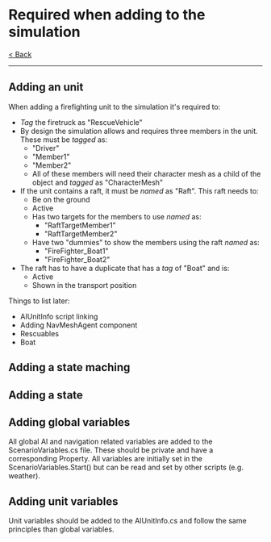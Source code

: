 # Required when adding to the simulation

[< Back](../Documentation.md)

---

## Adding an unit

When adding a firefighting unit to the simulation it's required to:
- *Tag* the firetruck as "RescueVehicle"
- By design the simulation allows and requires three members in the unit. These must be *tagged* as:
	- "Driver"
	- "Member1"
	- "Member2"
	- All of these members will need their character mesh as a child of the object and *tagged* as "CharacterMesh"
- If the unit contains a raft, it must be *named* as "Raft". This raft needs to:
	- Be on the ground
	- Active
	- Has two targets for the members to use *named* as:
		- "RaftTargetMember1"
		- "RaftTargetMember2"
	- Have two "dummies" to show the members using the raft *named* as:
		- "FireFighter_Boat1"
		- "FireFighter_Boat2"
- The raft has to have a duplicate that has a *tag* of "Boat" and is:
	- Active
	- Shown in the transport position

Things to list later:
- AIUnitInfo script linking
- Adding NavMeshAgent component
- Rescuables
- Boat

## Adding a state maching



## Adding a state



## Adding global variables

All global AI and navigation related variables are added to the ScenarioVariables.cs file. These should be private and have a corresponding Property. All variables are initially set in the ScenarioVariables.Start() but can be read and set by other scripts (e.g. weather).

## Adding unit variables

Unit variables should be added to the AIUnitInfo.cs and follow the same principles than global variables.